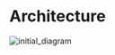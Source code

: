 # Architecture

![initial_diagram](https://github.com/user-attachments/assets/e4069151-d7fc-4d2e-a30c-2dc527f25553)
<?xml version="1.0" encoding="UTF-8"?>
<!-- Do not edit this file with editors other than draw.io -->
<!DOCTYPE svg PUBLIC "-//W3C//DTD SVG 1.1//EN" "http://www.w3.org/Graphics/SVG/1.1/DTD/svg11.dtd">
